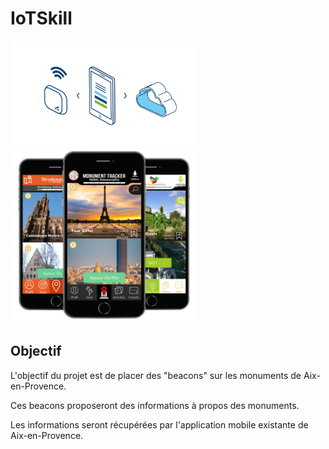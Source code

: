 # IoTSkill

<img src="Images/what_is_beacon_phone.png" width="300">
<img src="Images/app_monuments.png" width="300">

## Objectif
L'objectif du projet est de placer des "beacons" sur les monuments de Aix-en-Provence.

Ces beacons proposeront des informations à propos des monuments.

Les informations seront récupérées par l'application mobile existante de Aix-en-Provence.
